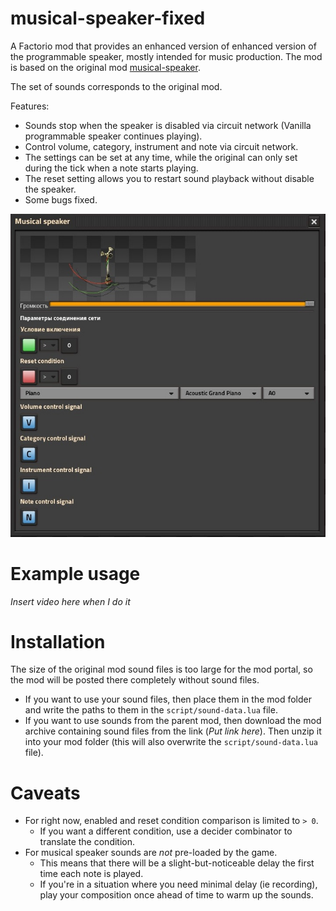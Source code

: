 # musical-speaker-fixed

A Factorio mod that provides an enhanced version of enhanced version of the programmable speaker, mostly intended for music production. The mod is based on the original mod [musical-speaker](https://github.com/Xcelled/musical-speaker).

The set of sounds corresponds to the original mod.

Features:
- Sounds stop when the speaker is disabled via circuit network (Vanilla programmable speaker continues playing).
- Control volume, category, instrument and note via circuit network.
- The settings can be set at any time, while the original can only set during the tick when a note starts playing.
- The reset setting allows you to restart sound playback without disable the speaker.
- Some bugs fixed.

![](./images/img1.jpg)

# Example usage

_Insert video here when I do it_

# Installation

The size of the original mod sound files is too large for the mod portal, so the mod will be posted there completely without sound files.
- If you want to use your sound files, then place them in the mod folder and write the paths to them in the `script/sound-data.lua` file.
- If you want to use sounds from the parent mod, then download the mod archive containing sound files from the link (_Put link here_). Then unzip it into your mod folder (this will also overwrite the `script/sound-data.lua` file).

# Caveats
- For right now, enabled and reset condition comparison is limited to `> 0`.
	- If you want a different condition, use a decider combinator to translate the condition.
- For musical speaker sounds are _not_ pre-loaded by the game.
	- This means that there will be a slight-but-noticeable delay the first time each note is played.
	- If you're in a situation where you need minimal delay (ie recording), play your composition once ahead of time to warm up the sounds.
 
